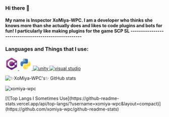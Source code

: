 ### Hi there 👋

<!--
**XoMiya-WPC/XoMiya-WPC** is a ✨ _special_ ✨ repository because its `README.md` (this file) appears on your GitHub profile.
-->
<h4 alight="left">My name is Inspector XoMiya-WPC. I am a developer who thinks she knows more than she actually does and likes to code plugins and bots for fun! I particularly like making plugins for the game SCP SL
-----------------------------------------------------
<h3 align="left">Languages and Things that I use:</h3>
<p align="left"> <a href="https://www.w3schools.com/cs/" target="_blank"> <img src="https://raw.githubusercontent.com/devicons/devicon/master/icons/csharp/csharp-original.svg" alt="csharp" width="40" height="40"/> </a> <a href="https://www.python.org" target="_blank"> <img src="https://raw.githubusercontent.com/devicons/devicon/master/icons/python/python-original.svg" alt="python" width="40" height="40"/> </a> <a href="https://unity.com/" target="_blank"> <img src="https://www.vectorlogo.zone/logos/unity3d/unity3d-icon.svg" alt="unity" width="40" height="40"/> </a> <a href= "https://visualstudio.microsoft.com/"target="_blank"> <img src="https://visualstudio.microsoft.com/wp-content/uploads/2019/06/BrandVisualStudioWin2019-3.svg" alt="visual studio" width="40" height="40"/> </a></p>

![✨XoMiya-WPC's✨ GitHub stats](https://github-readme-stats.vercel.app/api?username=xomiya-wpc&show_icons=true&theme=synthwave)
<p><img align="center" src="https://github-readme-streak-stats.herokuapp.com/?user=xomiya-wpc&" alt="xomiya-wpc" /></p>
[![Top Langs I Sometimes Use](https://github-readme-stats.vercel.app/api/top-langs/?username=xomiya-wpc&layout=compact)](https://github.com/xomiya-wpc/github-readme-stats)

